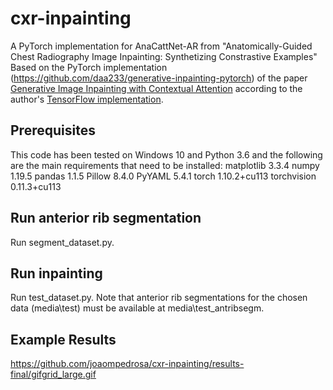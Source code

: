 # cxr-inpainting
A PyTorch implementation for AnaCattNet-AR from "Anatomically-Guided Chest Radiography Image Inpainting: Synthetizing Constrastive Examples"
Based on the PyTorch implementation (https://github.com/daa233/generative-inpainting-pytorch) of the paper [Generative Image Inpainting with Contextual Attention](https://arxiv.org/abs/1801.07892) according to the author's [TensorFlow implementation](https://github.com/JiahuiYu/generative_inpainting).

## Prerequisites
This code has been tested on Windows 10 and Python 3.6 and the following are the main requirements that need to be installed:
matplotlib          3.3.4
numpy               1.19.5
pandas              1.1.5
Pillow              8.4.0
PyYAML              5.4.1
torch               1.10.2+cu113
torchvision         0.11.3+cu113

## Run anterior rib segmentation
Run segment_dataset.py.

## Run inpainting
Run test_dataset.py. Note that anterior rib segmentations for the chosen data (media\\test) must be available at media\\test_antribsegm.

## Example Results
https://github.com/joaompedrosa/cxr-inpainting/results-final/gifgrid_large.gif
